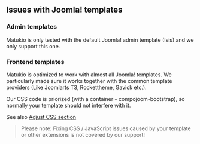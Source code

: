 ## Issues with Joomla! templates

### Admin templates

Matukio is only tested with the default Joomla! admin template (Isis) and we only support this one.

### Frontend templates

Matukio is optimized to work with almost all Joomla! templates. We particularly made sure it works together with the common template providers (Like Joomlarts T3, Rockettheme, Gavick etc.).

Our CSS code is priorized (with a container - compojoom-bootstrap), so normally your template should not interfere with it.

See also [Adjust CSS section](adjust_css.md)

> Please note: Fixing CSS / JavaScript issues caused by your template or other extensions is not covered by our support!